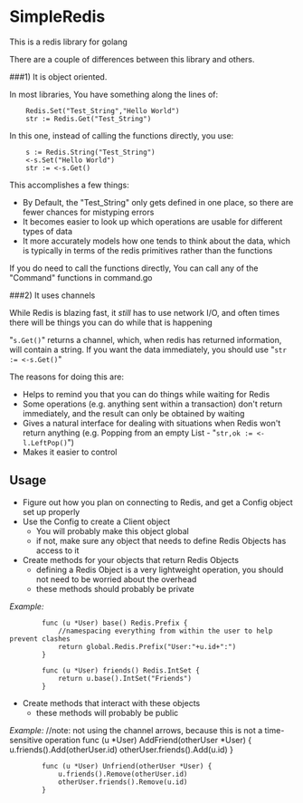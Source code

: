 SimpleRedis
===========

This is a redis library for golang

There are a couple of differences between this library and others.

###1) It is object oriented.

In most libraries, You have something along the lines of:

        Redis.Set("Test_String","Hello World")
        str := Redis.Get("Test_String")
	
In this one, instead of calling the functions directly, you use:

        s := Redis.String("Test_String")
        <-s.Set("Hello World")
        str := <-s.Get()
	
This accomplishes a few things:

* By Default, the "Test_String" only gets defined in one place, so there are fewer chances for mistyping errors
* It becomes easier to look up which operations are usable for different types of data
* It more accurately models how one tends to think about the data, which is typically in terms of the redis primitives rather than the functions
	
If you do need to call the functions directly, You can call any of the "Command" functions in command.go

###2) It uses channels

While Redis is blazing fast, it *still* has to use network I/O, and often times there will be things you can do while that is happening

"`s.Get()`" returns a channel, which, when redis has returned information, will contain a string.  If you want the data immediately, you should use "`str := <-s.Get()`"

The reasons for doing this are:

* Helps to remind you that you can do things while waiting for Redis
* Some operations (e.g. anything sent within a transaction) don't return immediately, and the result can only be obtained by waiting
* Gives a natural interface for dealing with situations when Redis won't return anything (e.g. Popping from an empty List - "`str,ok := <-l.LeftPop()`")
* Makes it easier to control

Usage
-----

* Figure out how you plan on connecting to Redis, and get a Config object set up properly
* Use the Config to create a Client object
	* You will probably make this object global
	* if not, make sure any object that needs to define Redis Objects has access to it
* Create methods for your objects that return Redis Objects
	* defining a Redis Object is a very lightweight operation, you should not need to be worried about the overhead
	* these methods should probably be private

*Example:*

            func (u *User) base() Redis.Prefix {
				//namespacing everything from within the user to help prevent clashes
                return global.Redis.Prefix("User:"+u.id+":")
            }
    
            func (u *User) friends() Redis.IntSet {
                return u.base().IntSet("Friends")
            }

* Create methods that interact with these objects
	* these methods will probably be public

*Example:*
			//note: not using the channel arrows, because this is not a time-sensitive operation
			func (u *User) AddFriend(otherUser *User) {
				u.friends().Add(otherUser.id)
				otherUser.friends().Add(u.id)
			}
			
			func (u *User) Unfriend(otherUser *User) {
				u.friends().Remove(otherUser.id)
				otherUser.friends().Remove(u.id)
			}